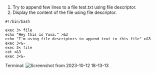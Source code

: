 1) Try to append few lines to a file test.txt using file descriptor.
2) Display the content of the file using file descriptor.
```
#!/bin/bash

exec 3> file
echo "Hey this is Yuva." >&3
echo "I'm using file descriptors to append text in this file" >&3
exec 3<&-
exec 3< file
cat <&3
exec 3<&-
```

Terminal:
![Screenshot from 2023-10-12 18-13-13](https://github.com/Sharath15eUR/YuvaAdhithyanG/assets/76591922/beb8114e-0b0f-47e7-a13d-1c0456e36114)
